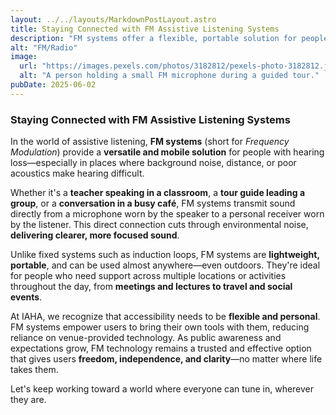 ```yaml
---
layout: ../../layouts/MarkdownPostLayout.astro
title: Staying Connected with FM Assistive Listening Systems
description: "FM systems offer a flexible, portable solution for people with hearing loss, especially in settings where background noise and distance make hearing difficult. By wirelessly transmitting sound from a microphone directly to a listener’s receiver, FM technology enhances clarity and independence in everyday situations."
alt: "FM/Radio"
image:
  url: "https://images.pexels.com/photos/3182812/pexels-photo-3182812.jpeg?auto=compress&cs=tinysrgb&w=1260&h=750&dpr=1"
  alt: "A person holding a small FM microphone during a guided tour."
pubDate: 2025-06-02
---
```


### Staying Connected with FM Assistive Listening Systems

In the world of assistive listening, **FM systems** (short for _Frequency Modulation_) provide a **versatile and mobile solution** for people with hearing loss—especially in places where background noise, distance, or poor acoustics make hearing difficult.

Whether it's a **teacher speaking in a classroom**, a **tour guide leading a group**, or a **conversation in a busy café**, FM systems transmit sound directly from a microphone worn by the speaker to a personal receiver worn by the listener. This direct connection cuts through environmental noise, **delivering clearer, more focused sound**.

Unlike fixed systems such as induction loops, FM systems are **lightweight, portable**, and can be used almost anywhere—even outdoors. They're ideal for people who need support across multiple locations or activities throughout the day, from **meetings and lectures to travel and social events**.

At IAHA, we recognize that accessibility needs to be **flexible and personal**. FM systems empower users to bring their own tools with them, reducing reliance on venue-provided technology. As public awareness and expectations grow, FM technology remains a trusted and effective option that gives users **freedom, independence, and clarity**—no matter where life takes them.

Let's keep working toward a world where everyone can tune in, wherever they are.

